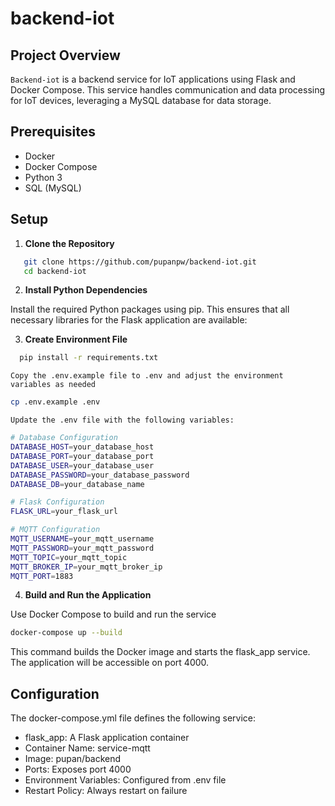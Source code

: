 # backend-iot

## Project Overview

`Backend-iot` is a backend service for IoT applications using Flask and Docker Compose. This service handles communication and data processing for IoT devices, leveraging a MySQL database for data storage.

## Prerequisites

- Docker
- Docker Compose
- Python 3
- SQL (MySQL)


## Setup

1. **Clone the Repository**

```bash
   git clone https://github.com/pupanpw/backend-iot.git
   cd backend-iot
```
2. **Install Python Dependencies**

Install the required Python packages using pip. This ensures that all necessary libraries for the Flask application are available:

3.  **Create Environment File**
  ```bash
    pip install -r requirements.txt

  ```
   ```Copy the .env.example file to .env and adjust the environment variables as needed ```
```bash
cp .env.example .env
```

```Update the .env file with the following variables:```

```bash 
# Database Configuration
DATABASE_HOST=your_database_host
DATABASE_PORT=your_database_port
DATABASE_USER=your_database_user
DATABASE_PASSWORD=your_database_password
DATABASE_DB=your_database_name

# Flask Configuration
FLASK_URL=your_flask_url

# MQTT Configuration
MQTT_USERNAME=your_mqtt_username
MQTT_PASSWORD=your_mqtt_password
MQTT_TOPIC=your_mqtt_topic
MQTT_BROKER_IP=your_mqtt_broker_ip
MQTT_PORT=1883
```

4. **Build and Run the Application**

  <p>Use Docker Compose to build and run the service </p>

 ```bash 
docker-compose up --build 
```
This command builds the Docker image and starts the flask_app service. The application will be accessible on port 4000.

<h2>Configuration</h2>
<p>The docker-compose.yml file defines the following service:

<ul>
<li>flask_app: A Flask application container </li>
<li>Container Name: service-mqtt</li>
<li>Image: pupan/backend</li>
<li>Ports: Exposes port 4000</li>
<li>Environment Variables: Configured from .env file</li>
<li>Restart Policy: Always restart on failure</li>
</ul>
</p>

